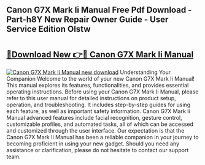 ## Canon G7X Mark Ii Manual Free Pdf Download - Part-h8Y New Repair Owner Guide - User Service Edition OIstw

# <h2><a href="http://bc3535.oget.top/?id=Canon+G7X+Mark+Ii+Manual">🔗Download New 👉🔴 Canon G7X Mark Ii Manual</a></h2>

[![Canon G7X Mark Ii Manual new download](https://i.imgur.com/5g1atiW.png)](http://bc3535.oget.top/?id=Canon+G7X+Mark+Ii+Manual)
Understanding Your Companion Welcome to the world of your new Canon G7X Mark Ii Manual! This manual explores its features, functionalities, and provides essential operating instructions. Before using your Canon G7X Mark Ii Manual, please refer to this user manual for detailed instructions on product setup, operation, and troubleshooting. It includes step-by-step guides for using each feature, as well as important safety information. Canon G7X Mark Ii Manual advanced features include facial recognition, gesture control, customizable profiles, and automated tasks, all of which can be accessed and customized through the user interface. Our expectation is that the Canon G7X Mark Ii Manual has been a reliable companion in your journey to becoming proficient in using your new gadget. Should you need any assistance or clarification, please do not hesitate to contact our support team.
